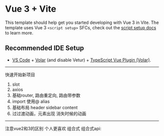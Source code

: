 # Vue 3 + Vite

This template should help get you started developing with Vue 3 in Vite. The template uses Vue 3 `<script setup>` SFCs, check out the [script setup docs](https://v3.vuejs.org/api/sfc-script-setup.html#sfc-script-setup) to learn more.

## Recommended IDE Setup

- [VS Code](https://code.visualstudio.com/) + [Volar](https://marketplace.visualstudio.com/items?itemName=Vue.volar) (and disable Vetur) + [TypeScript Vue Plugin (Volar)](https://marketplace.visualstudio.com/items?itemName=Vue.vscode-typescript-vue-plugin).

---

快速开始新项目
1. slot
2. axios
3. 基础router, 路由重定向, 路由带参数
4. import 使用@ alias
5. 基础布局 header sidebar content
6. 过过渡动画，元素出现 消失时候的动画

---
注意vue2和3的区别
个人更喜欢 组合式
组合式api: <script setup>
```text
1. 不用定义export default{}
2. 定义data域
   import {ref} from 'vue'
   let data = ref('')
3. 引入组件直接用 在标签中使用
   无须 export default{
   components: xxxx
}
```

